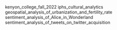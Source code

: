 kenyon_college_fall_2022
iphs_cultural_analytics
geospatial_analysis_of_urbanization_and_fertility_rate 
sentiment_analysis_of_Alice_in_Wonderland
sentiment_analysis_of_tweets_on_twitter_acquisition
